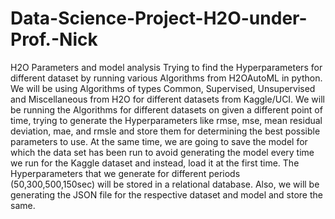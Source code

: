 # Data-Science-Project-H2O-under-Prof.-Nick
H2O Parameters and model analysis
Trying to find the Hyperparameters for different dataset by running various Algorithms from H2OAutoML in python. We will be using Algorithms of types Common, Supervised, Unsupervised and Miscellaneous from H2O for different datasets from Kaggle/UCI. We will be running the Algorithms for different datasets on given a different point of time, trying to generate the Hyperparameters like rmse, mse, mean residual deviation, mae, and rmsle and store them for determining the best possible parameters to use. At the same time, we are going to save the model for which the data set has been run to avoid generating the model every time we run for the Kaggle dataset and instead, load it at the first time. The Hyperparameters that we generate for different periods (50,300,500,150sec) will be stored in a relational database. Also, we will be generating the JSON file for the respective dataset and model and store the same.
